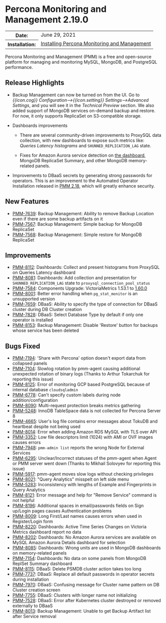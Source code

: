 # Percona Monitoring and Management 2.19.0

<table class="docutils field-list" frame="void" rules="none">
  <colgroup>
    <col class="field-name">
    <col class="field-body">
  </colgroup>
  <tbody valign="top">
    <tr class="field-odd field">
      <th class="field-name">Date:</th>
      <td class="field-body">June 29, 2021</td>
    </tr>
    <tr class="field-even field">
      <th class="field-name">Installation:</th>
      <td class="field-body">
        <a class="reference external" href="https://www.percona.com/software/pmm/quickstart">Installing Percona Monitoring and Management</a></td>
    </tr>
  </tbody>
</table>

Percona Monitoring and Management (PMM) is a free and open-source platform for managing and monitoring MySQL, MongoDB, and PostgreSQL performance.

## Release Highlights

- Backup Management can now be turned on from the UI. Go to *{{icon.cog}} Configuration-->{{icon.setting}} Settings-->Advanced Settings*, and you will see it in the *Technical Preview* section. We also added support of MongoDB services on-demand backup and restore. For now, it only supports ReplicaSet on S3-compatible storage.

- Dashboards improvements

    - There are several community-driven improvements to ProxySQL data collection, with new dashboards to expose such metrics like: *Queries Latency histograms* and `SHUNNED_REPLICATION_LAG` state.

    - Fixes for Amazon Aurora service detection on [the dashboard](https://pmmdemo.percona.com/graph/d/mysql-amazonaurora/mysql-amazon-aurora-details?var-service_name=rds-aurora57-instance-1), MongoDB ReplicaSet Summary, and other MongoDB memory-related panels.

- Improvements to DBaaS secrets by generating strong passwords for operators. This is an improvement to the Automated Operator Installation released in [PMM 2.18](2.18.0.md), which will greatly enhance security.

## New Features

* [PMM-7639](https://jira.percona.com/browse/PMM-7639): Backup Management: Ability to remove Backup Location even if there are some backup artifacts on it
* [PMM-7567](https://jira.percona.com/browse/PMM-7567): Backup Management: Simple backup for MongoDB ReplicaSet
* [PMM-7568](https://jira.percona.com/browse/PMM-7568): Backup Management: Simple restore for MongoDB ReplicaSet



## Improvements
* [PMM-8112](https://jira.percona.com/browse/PMM-8112): Dashboards: Collect and present histograms from ProxySQL on Queries Latency dashboard
* [PMM-8081](https://jira.percona.com/browse/PMM-8081): Dashboards: Add collection and presentation for `SHUNNED_REPLICATION_LAG` state to `proxysql_connection_pool_status`
* [PMM-7584](https://jira.percona.com/browse/PMM-7584): Components Upgrade: VictoriaMetrics 1.53.1 to [1.60.0](https://github.com/VictoriaMetrics/VictoriaMetrics/releases/tag/v1.60.0)
* [PMM-8001](https://jira.percona.com/browse/PMM-8001): Better error handling when `pg_stat_monitor` is an unsupported version
* [PMM-7659](https://jira.percona.com/browse/PMM-7659): DBaaS: Ability to specify the type of connection for DBaaS cluster during DB Cluster creation
* [PMM-7828](https://jira.percona.com/browse/PMM-7828): DBaaS: Select Database Type by default if only one operator is installed
* [PMM-8153](https://jira.percona.com/browse/PMM-8153): Backup Management: Disable 'Restore' button for backups whose service has been deleted



## Bugs Fixed

* [PMM-7194](https://jira.percona.com/browse/PMM-7194): 'Share with Percona' option doesn't export data from collapsed panels
* [PMM-7104](https://jira.percona.com/browse/PMM-7104): Slowlog rotation by pmm-agent causing additional unexpected rotation of binary logs (Thanks to Arthur Tokarchuk for reporting this issue)
* [PMM-8125](https://jira.percona.com/browse/PMM-8125): Error of monitoring GCP based PostgreSQL because of internal database `cloudsqladmin`
* [PMM-6778](https://jira.percona.com/browse/PMM-6778): Can't specify custom labels during node addition/configuration
* [PMM-8090](https://jira.percona.com/browse/PMM-8090): Multi-request protection breaks metrics gathering
* [PMM-5248](https://jira.percona.com/browse/PMM-5248): InnoDB TableSpace data is not collected for Percona Server 8
* [PMM-4665](https://jira.percona.com/browse/PMM-4665): User's log file contains error messages about TokuDB and heartbeat despite not being used
* [PMM-8014](https://jira.percona.com/browse/PMM-8014): Error when adding Amazon RDS MySQL with TLS over API
* [PMM-3352](https://jira.percona.com/browse/PMM-3352): Low file descriptors limit (1024) with AMI or OVF images causes errors
* [PMM-7948](https://jira.percona.com/browse/PMM-7948): `pmm-admin list` reports the wrong Node for External Services
* [PMM-6295](https://jira.percona.com/browse/PMM-6295): Unclear/Incorrect statuses of the pmm-agent when Agent or PMM server went down (Thanks to Mikhail Solovyev for reporting this issue)
* [PMM-5917](https://jira.percona.com/browse/PMM-5917): pmm-agent moves slow logs without checking privileges
* [PMM-8021](https://jira.percona.com/browse/PMM-8021): "Query Analytics" misspelt on left side menu
* [PMM-5283](https://jira.percona.com/browse/PMM-5283): Inconsistency with lengths of Example and Fingerprints in Query Analytics
* [PMM-8121](https://jira.percona.com/browse/PMM-8121): Error message and help for "Remove Service" command is not helpful
* [PMM-8196](https://jira.percona.com/browse/PMM-8196): Additional spaces in email/passwords fields on Sign up/Login pages causes Authentication problems
* [PMM-8009](https://jira.percona.com/browse/PMM-8009): Long First/Last names causes errors when used in Register/Login form
* [PMM-8220](https://jira.percona.com/browse/PMM-8220): Dashboards: Active Time Series Changes on Victoria Metrics dashboard report no data
* [PMM-8202](https://jira.percona.com/browse/PMM-8202): Dashboards: No Amazon Aurora services are available on MySQL Amazon Aurora Details dashboard for selection
* [PMM-8085](https://jira.percona.com/browse/PMM-8085): Dashboards: Wrong units are used in MongoDB dashboards on memory-related panels
* [PMM-7154](https://jira.percona.com/browse/PMM-7154): Dashboards: No data on some panels from MongoDB ReplSet Summary dashboard
* [PMM-8115](https://jira.percona.com/browse/PMM-8115): DBaaS: Delete PSMDB cluster action takes too long
* [PMM-7737](https://jira.percona.com/browse/PMM-7737): DBaaS: Replace all default passwords in operator secrets during installation
* [PMM-7970](https://jira.percona.com/browse/PMM-7970): DBaaS: Confusing message for Cluster name pattern on DB Cluster creation screen
* [PMM-7755](https://jira.percona.com/browse/PMM-7755): DBaaS: Clusters with longer name not initializing
* [PMM-7528](https://jira.percona.com/browse/PMM-7528): DBaaS: Error after Kubernetes cluster destroyed or removed externally to DBaaS
* [PMM-8013](https://jira.percona.com/browse/PMM-8013): Backup Management: Unable to get Backup Artifact list after Service removal
